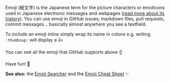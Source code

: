 Emoji (絵文字) is the Japanese term for the picture characters or emoticons used in Japanese electronic messages and webpages ([read more about its history](http://en.wikipedia.org/wiki/Emoji)). You can use emoji in GitHub issues, markdown files, pull requests, commit messages... basically almost anywhere you see a textfield.

To include an emoji inline simply wrap its name in colons e.g. writing `:thumbsup:` will display a :thumbsup:

You can see all the emoji that GitHub supports above :point_up:

Have fun! :tada:

**See also:** the [Emoji Searcher](http://emoji.muan.co/) and the [Emoji Cheat Sheet](http://www.emoji-cheat-sheet.com/) :sparkles:
